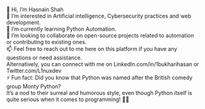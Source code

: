 👋 Hi, I’m Hasnain Shah <br>
👀 I’m interested in Artificial intelligence, Cybersecurity practices and web development.<br>
🌱 I’m currently learning Python Automation.<br>
💞️ I’m looking to collaborate on open-source projects related to automation or contributing to existing ones.<br>
📫 Feel free to reach out to me here on this platform if you have any questions or need assistance.<br>
    Alternatively, you can connect with me on LinkedIn.com/in/1bukharihasan or Twitter.com/L1nuxdev<br>
⚡ Fun fact: Did you know that Python was named after the British comedy group Monty Python?<br>
    It’s a nod to their surreal and humorous style, even though Python itself is quite serious when it comes to programming! 🐍😄

<!---
HasnainSyed-Bukhari/HasnainSyed-Bukhari is a ✨ special ✨ repository because its `README.md` (this file) appears on your GitHub profile.
You can click the Preview link to take a look at your changes.
--->
